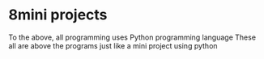 # 8mini projects
To the above, all programming uses Python programming language
These all are above the programs just like a mini project using python
